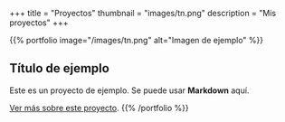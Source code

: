 +++
title = "Proyectos"
thumbnail = "images/tn.png"
description = "Mis proyectos"
+++

{{% portfolio image="/images/tn.png" alt="Imagen de ejemplo" %}}
## Título de ejemplo

Este es un proyecto de ejemplo. Se puede usar **Markdown** aquí.

[Ver más sobre este proyecto](https://example.com).
{{% /portfolio %}}